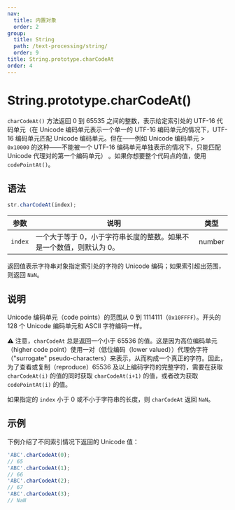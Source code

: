 ```yaml
---
nav:
  title: 内置对象
  order: 2
group:
  title: String
  path: /text-processing/string/
  order: 9
title: String.prototype.charCodeAt
order: 4
---
```


# String.prototype.charCodeAt()

`charCodeAt()` 方法返回 0 到 65535 之间的整数，表示给定索引处的 UTF-16 代码单元（在 Unicode 编码单元表示一个单一的 UTF-16 编码单元的情况下，UTF-16 编码单元匹配 Unicode 编码单元。但在——例如 Unicode 编码单元 > `0x10000` 的这种——不能被一个 UTF-16 编码单元单独表示的情况下，只能匹配 Unicode 代理对的第一个编码单元） 。如果你想要整个代码点的值，使用 `codePointAt()`。

## 语法

```javascript
str.charCodeAt(index);
```

| 参数    | 说明                                                                 | 类型   |
| ------- | -------------------------------------------------------------------- | ------ |
| `index` | 一个大于等于 0，小于字符串长度的整数。如果不是一个数值，则默认为 0。 | number |

返回值表示字符串对象指定索引处的字符的 Unicode 编码；如果索引超出范围，则返回 `NaN`。

## 说明

Unicode 编码单元（code points）的范围从 0 到 1114111（`0x10FFFF`）。开头的 128 个 Unicode 编码单元和 ASCII 字符编码一样。

⚠️ 注意，`charCodeAt` 总是返回一个小于 65536 的值。这是因为高位编码单元（higher code point）使用一对（低位编码（lower valued））代理伪字符（"surrogate" pseudo-characters）来表示，从而构成一个真正的字符。因此，为了查看或复制（reproduce）65536 及以上编码字符的完整字符，需要在获取 `charCodeAt(i)` 的值的同时获取 `charCodeAt(i+1)` 的值，或者改为获取 `codePointAt(i)` 的值。

如果指定的 `index` 小于 0 或不小于字符串的长度，则 `charCodeAt` 返回 `NaN`。

## 示例

下例介绍了不同索引情况下返回的 Unicode 值：

```js
'ABC'.charCodeAt(0);
// 65
'ABC'.charCodeAt(1);
// 66
'ABC'.charCodeAt(2);
// 67
'ABC'.charCodeAt(3);
// NaN
```
